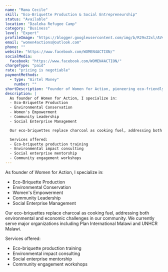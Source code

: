 ```yaml
---
name: "Mama Cecile"
skill: "Eco-Briquette Production & Social Entrepreneurship"
status: "Available"
location: "Dzaleka Refugee Camp"
category: "Business"
level: "Expert"
profileImage: "https://blogger.googleusercontent.com/img/b/R29vZ2xl/AVvXsEh9Z1Uh5BOBWAXkOKnSyDSBwGDkmWZ1BiE9TMDpnn0mrhBL-s8bF5YMizzxEjuk0vRIlYeQlcS1PgRwMNmPKDJDCJC6KUc0MHm5biNqsC9mhqLT5fIB0nRuT6mOsQqdg_-QzoPrfMslV8Oz/s320/241976836_254395276687526_4569099687307396860_n.jpeg"
email: "women4actions@outlook.com"
phone: ""
website: "https://www.facebook.com/WOMEN4ACTION/"
socialMedia:
  facebook: "https://www.facebook.com/WOMEN4ACTION/"
chargeType: "paid"
rate: "pricing is negotiable"
paymentMethods:
  - type: "Airtel Money"
    number: ""
shortDescription: "Founder of Women for Action, pioneering eco-friendly briquettes production and women's empowerment in Dzaleka"
description: |
  As founder of Women for Action, I specialize in:
  - Eco-Briquette Production
  - Environmental Conservation
  - Women's Empowerment
  - Community Leadership
  - Social Enterprise Management

  Our eco-briquettes replace charcoal as cooking fuel, addressing both environmental and economic challenges in our community. We currently serve major organizations including Plan International Malawi and UNHCR Malawi.

  Services offered:
  - Eco-briquette production training
  - Environmental impact consulting
  - Social enterprise mentorship
  - Community engagement workshops
---
```

As founder of Women for Action, I specialize in:
  - Eco-Briquette Production
  - Environmental Conservation
  - Women's Empowerment
  - Community Leadership
  - Social Enterprise Management

  Our eco-briquettes replace charcoal as cooking fuel, addressing both environmental and economic challenges in our community. We currently serve major organizations including Plan International Malawi and UNHCR Malawi.

  Services offered:
  - Eco-briquette production training
  - Environmental impact consulting
  - Social enterprise mentorship
  - Community engagement workshops
